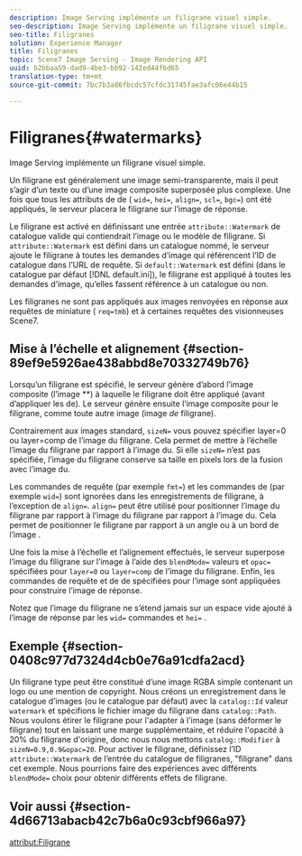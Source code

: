 ```yaml
---
description: Image Serving implémente un filigrane visuel simple.
seo-description: Image Serving implémente un filigrane visuel simple.
seo-title: Filigranes
solution: Experience Manager
title: Filigranes
topic: Scene7 Image Serving - Image Rendering API
uuid: b2bbaa59-dad9-4be3-bb92-142ed44f6d65
translation-type: tm+mt
source-git-commit: 7bc7b3a86fbcdc57cfdc31745fae3afc06e44b15

---
```



# Filigranes{#watermarks}

Image Serving implémente un filigrane visuel simple.

Un filigrane est généralement une image semi-transparente, mais il peut s’agir d’un texte ou d’une image composite superposée plus complexe. Une fois que tous les attributs de  de ( `wid=`, `hei=`, `align=`, `scl=`, `bgc=`) ont été appliqués, le serveur placera le filigrane sur l’image de réponse.

Le filigrane est activé en définissant une entrée `attribute::Watermark` de catalogue valide qui contiendrait l’image ou le modèle de filigrane. Si `attribute::Watermark` est défini dans un catalogue nommé, le serveur ajoute le filigrane à toutes les demandes d’image qui référencent l’ID de catalogue dans l’URL de requête. Si `default::Watermark` est défini (dans le catalogue par défaut [!DNL default.ini]), le filigrane est appliqué à toutes les demandes d’image, qu’elles fassent référence à un catalogue ou non.

Les filigranes ne sont pas appliqués aux images renvoyées en réponse aux requêtes de miniature ( `req=tmb`) et à certaines requêtes des visionneuses Scene7.

## Mise à l’échelle et alignement {#section-89ef9e5926ae438abbd8e70332749b76}

Lorsqu’un filigrane est spécifié, le serveur génère d’abord l’image composite (l’image **) à laquelle le filigrane doit être appliqué (avant d’appliquer les  de). Le serveur génère ensuite l’image composite pour le filigrane, comme toute autre image (image *de* filigrane).

Contrairement aux images standard, `sizeN=` vous pouvez spécifier layer=0 ou layer=comp de l’image du filigrane. Cela permet de mettre à l’échelle l’image du filigrane par rapport à l’image  du. Si elle `sizeN=` n’est pas spécifiée, l’image du filigrane conserve sa taille en pixels lors de la fusion avec l’image  du.

Les commandes de requête (par exemple `fmt=`) et les commandes de  (par exemple `wid=`) sont ignorées dans les enregistrements de filigrane, à l’exception de `align=`. `align=` peut être utilisé pour positionner l’image du filigrane par rapport à l’image du filigrane par rapport à l’image  du. Cela permet de positionner le filigrane par rapport à un angle ou à un bord de l’image .

Une fois la mise à l’échelle et l’alignement effectués, le serveur superpose l’image du filigrane sur l’image  à l’aide des `blendMode=` valeurs et `opac=` spécifiées pour `layer=0` ou `layer=comp` de l’image du filigrane. Enfin, les commandes de requête et de  de spécifiées pour l’image  sont appliquées pour construire l’image de réponse.

Notez que l’image du filigrane ne s’étend jamais sur un espace vide ajouté à l’image de réponse par les `wid=` commandes et `hei=` .

## Exemple {#section-0408c977d7324d4cb0e76a91cdfa2acd}

Un filigrane type peut être constitué d’une image RGBA simple contenant un logo ou une mention de copyright. Nous créons un enregistrement dans le catalogue d’images (ou le catalogue par défaut) avec la `catalog::Id` valeur `watermark` et spécifions le fichier image du filigrane dans `catalog::Path`. Nous voulons étirer le filigrane pour l&#39;adapter à l&#39;image  (sans déformer le filigrane) tout en laissant une marge supplémentaire, et réduire l&#39;opacité à 20% du filigrane d&#39;origine, donc nous nous mettons `catalog::Modifier` à `sizeN=0.9,0.9&opac=20`. Pour activer le filigrane, définissez l’ID `attribute::Watermark` de l’entrée du catalogue de filigranes, &quot;filigrane&quot; dans cet exemple. Nous pourrions faire des expériences avec différents `blendMode=` choix pour obtenir différents effets de filigrane.

## Voir aussi {#section-4d66713abacb42c7b6a0c93cbf966a97}

[attribut:Filigrane](../../../../../is-api/image-catalog/image-serving-api-ref/c-image-catalog-reference/c-attributes-reference/r-watermark.md#reference-942b50acb2dd43a5ae498dc41ea9ac9b)
